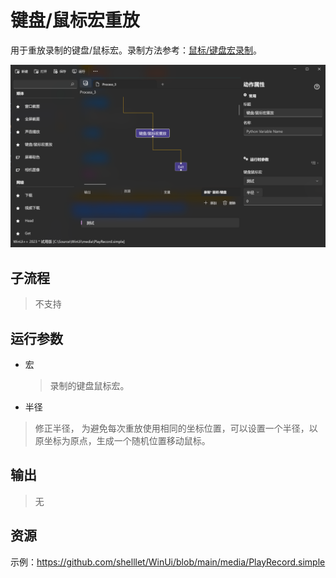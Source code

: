 # 键盘/鼠标宏重放 
用于重放录制的键盘/鼠标宏。录制方法参考：[鼠标/键盘宏录制](.\introduction\workflow\mk_record.md)。

![PlayRecord](./images/04.png ':size=90%')

## 子流程
> 不支持


## 运行参数

* 宏
  > 录制的键盘鼠标宏。

* 半径
> 修正半径， 为避免每次重放使用相同的坐标位置，可以设置一个半径，以原坐标为原点，生成一个随机位置移动鼠标。

## 输出

> 无

## 资源

示例：https://github.com/shelllet/WinUi/blob/main/media/PlayRecord.simple
